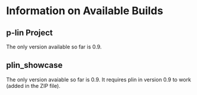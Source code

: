 # Information on Available Builds

## p-lin Project

The only version available so far is 0.9.

## plin_showcase

The only version avaiable so far is 0.9. It requires plin in version 0.9 to work (added in the ZIP file).
